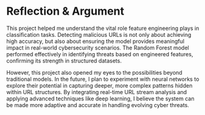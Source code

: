 # Reflection & Argument

This project helped me understand the vital role feature engineering plays in classification tasks. Detecting malicious URLs is not only about achieving high accuracy, but also about ensuring the model provides meaningful impact in real-world cybersecurity scenarios. The Random Forest model performed effectively in identifying threats based on engineered features, confirming its strength in structured datasets.


However, this project also opened my eyes to the possibilities beyond traditional models. In the future, I plan to experiment with neural networks to explore their potential in capturing deeper, more complex patterns hidden within URL structures. By integrating real-time URL stream analysis and applying advanced techniques like deep learning, I believe the system can be made more adaptive and accurate in handling evolving cyber threats.
